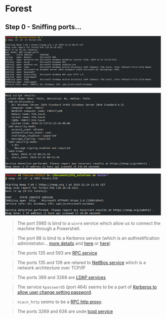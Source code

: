 # Forest

## Step 0 - Sniffing ports...

![port_scan_part_1](images/forest_port_scan_1.png)

![port_scan_part_2](images/forest_port_scan_2.png)


![port_scan_part_3](images/forest_port_scan_3.png)

> The port 5985 is bind to a `winrm` service which allow us to connect the machine through a Powershell.

> The port 88 is bind to a Kerberos service (which is an authnetification administrator... [more details](https://blog.varonis.fr/explication-de-lauthentification-kerberos/) and [here](https://docs.microsoft.com/fr-fr/windows-server/security/kerberos/kerberos-authentication-overview) or [here](https://docs.oracle.com/cd/E19120-01/open.solaris/819-3321/intro-25/index.html))

> The ports 135 and 593 are [RPC service](https://fr.wikipedia.org/wiki/Remote_procedure_call)

> The ports 135 and 139 are relared to [NetBios service](https://fr.wikipedia.org/wiki/NetBIOS) which is a network architecture over TCP/IP

> The ports 389 and 3268 are [LDAP services](https://fr.wikipedia.org/wiki/Lightweight_Directory_Access_Protocol)

> The service `kpassword5` (port 464) seems to be a part of [Kerberos to allow user change setting password](https://security.stackexchange.com/questions/205492/what-is-this-service).

> `ncacn_http` seems to be a [RPC http proxy](https://docs.microsoft.com/en-us/windows/win32/midl/ncacn-http).

> The ports 3269 and 636 are unde [tcpd service](http://www.rootr.net/man/man/tcpd/8)